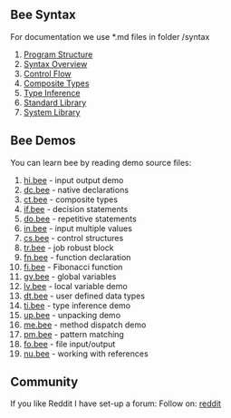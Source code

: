 ## Bee Syntax

For documentation we use *.md files in folder /syntax

1. [Program Structure](syntax/structure.md)
1. [Syntax Overview](syntax/overview.md)
1. [Control Flow](syntax/control.md)
1. [Composite Types](syntax/composite.md)
1. [Type Inference](syntax/inference.md)
1. [Standard Library](syntax/standard.md)
1. [System Library](syntax/system.md)

## Bee Demos

You can learn bee by reading demo source files:

1. [hi.bee](demo/hi.bee) - input output demo
1. [dc.bee](demo/dc.bee) - native declarations
1. [ct.bee](demo/ct.bee) - composite types
1. [if.bee](demo/if.bee) - decision statements
1. [do.bee](demo/do.bee) - repetitive statements
1. [in.bee](demo/in.bee) - input multiple values
1. [cs.bee](demo/cs.bee) - control structures
1. [tr.bee](demo/tr.bee) - job robust block
1. [fn.bee](demo/fn.bee) - function declaration
1. [fi.bee](demo/fi.bee) - Fibonacci function
1. [gv.bee](demo/gv.bee) - global variables
1. [lv.bee](demo/lv.bee) - local variable demo
1. [dt.bee](demo/dt.bee) - user defined data types
1. [ti.bee](demo/ti.bee) - type inference demo
1. [up.bee](demo/up.bee) - unpacking demo
1. [me.bee](demo/me.bee) - method dispatch demo
1. [pm.bee](demo/pm.bee) - pattern matching
1. [fo.bee](demo/fo.bee) - file input/output
1. [nu.bee](demo/nu.bee) - working with references

## Community

If you like Reddit I have set-up a forum:
Follow on: [reddit](https://www.reddit.com/r/bee_lang/)
